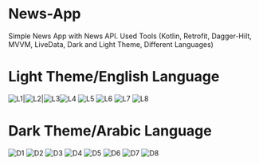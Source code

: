 # News-App
Simple News App with News API.
Used Tools (Kotlin, Retrofit, Dagger-Hilt, MVVM, LiveData, Dark and Light Theme, Different Languages)

# Light Theme/English Language


![L1](https://github.com/Ibtehal-Thabet/News-App/assets/55961675/3dc37fab-b4e0-4ad5-885a-b2bf62a16606)|![L2](https://github.com/Ibtehal-Thabet/News-App/assets/55961675/bea701bb-38f0-4dd9-9293-29ed645228fa)|![L3](https://github.com/Ibtehal-Thabet/News-App/assets/55961675/87005d57-3734-4d6d-823d-f846d77e15ac)![L4](https://github.com/Ibtehal-Thabet/News-App/assets/55961675/d1f9ff1f-8d67-4096-9b10-692a87fbfd3d)
![L5](https://github.com/Ibtehal-Thabet/News-App/assets/55961675/426e7d5d-9743-4315-ad9c-327eae87efcf) ![L6](https://github.com/Ibtehal-Thabet/News-App/assets/55961675/e8e65f9f-0898-4d41-aa2b-3b306d2328a5) ![L7](https://github.com/Ibtehal-Thabet/News-App/assets/55961675/809ec4bc-6753-47e8-aa40-75926c870ac6) ![L8](https://github.com/Ibtehal-Thabet/News-App/assets/55961675/850728d5-ff2d-428f-9113-3145170ad89c)


# Dark Theme/Arabic Language

![D1](https://github.com/Ibtehal-Thabet/News-App/assets/55961675/20d0f2f8-a8cd-42ed-b94f-7734f84905f0) ![D2](https://github.com/Ibtehal-Thabet/News-App/assets/55961675/548c7555-b28d-413d-b070-284ba1ba2e06)
![D3](https://github.com/Ibtehal-Thabet/News-App/assets/55961675/c0f71e96-02b4-4e0f-9c06-685e4397eb29) ![D4](https://github.com/Ibtehal-Thabet/News-App/assets/55961675/c157b360-9c50-4dc3-8aed-5e62cc907a0b)
![D5](https://github.com/Ibtehal-Thabet/News-App/assets/55961675/1fdaa627-b886-4cd8-8959-a7cfb7e1994e) ![D6](https://github.com/Ibtehal-Thabet/News-App/assets/55961675/9a902c67-e7b5-44ba-9fec-6c331bf8934d)
![D7](https://github.com/Ibtehal-Thabet/News-App/assets/55961675/445191e9-9bcb-402f-9544-33ffe48e9b90) ![D8](https://github.com/Ibtehal-Thabet/News-App/assets/55961675/9400cfd5-70b8-49a8-b497-c30acfab13da)
